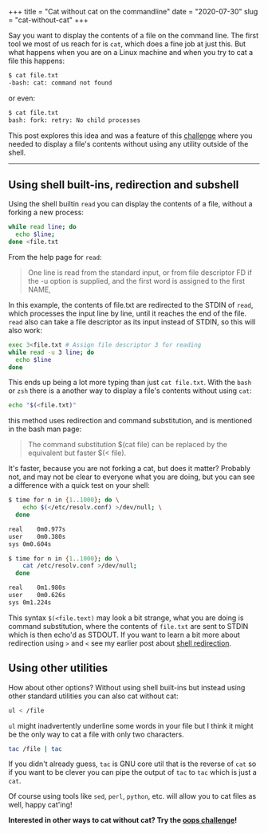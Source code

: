 +++
title = "Cat without cat on the commandline"
date = "2020-07-30"
slug = "cat-without-cat"
+++

Say you want to display the contents of a file on the command line. The first tool we most of us reach for is `cat`, which does a fine job at just this.
But what happens when you are on a Linux machine and when you try to cat a file this happens:

```bash
$ cat file.txt
-bash: cat: command not found
```

or even:

```bash
$ cat file.txt
bash: fork: retry: No child processes
```

This post explores this idea and was a feature of this [challenge](https://oops.cmdchallenge.com/#/oops_print_file_contents) where you needed to display a file's contents without using any utility outside of the shell.

---

## Using shell built-ins, redirection and subshell

Using the shell builtin `read` you can display the contents of a file, without a forking a new process:

```bash
while read line; do
  echo $line;
done <file.txt
```

From the help page for `read`:

> One line is read from the standard input, or from file descriptor FD if the -u option is supplied, and the first word is assigned to the first NAME,

In this example, the contents of file.txt are redirected to the STDIN of `read`, which processes the input line by line, until it reaches the end of the file. `read` also can take a file descriptor as its input instead of STDIN, so this will also work:

```bash
exec 3<file.txt # Assign file descriptor 3 for reading
while read -u 3 line; do
  echo $line
done
```

This ends up being a lot more typing than just `cat file.txt`. With the `bash` or `zsh` there is a another way to display a file's contents without using `cat`:

```bash
echo "$(<file.txt)"
```

this method uses redirection and command substitution, and is mentioned in the bash man page:

> The command substitution $(cat file) can be replaced by the equivalent but faster $(< file).

It's faster, because you are not forking a cat, but does it matter? Probably not, and may not be clear to everyone what you are doing, but you can see a difference with a quick test on your shell:

```bash
$ time for n in {1..1000}; do \
    echo $(</etc/resolv.conf) >/dev/null; \
  done

real	0m0.977s
user	0m0.380s
sys	0m0.604s
```

```bash
$ time for n in {1..1000}; do \
    cat /etc/resolv.conf >/dev/null;
  done

real	0m1.980s
user	0m0.626s
sys	0m1.224s
```

This syntax `$(<file.text)` may look a bit strange, what you are doing is command substitution, where the contents of `file.txt` are sent to STDIN which is then echo'd as STDOUT. If you want to learn a bit more about redirection using `>` and `<` see my earlier post about [shell redirection](posts/shell-redirection/).

## Using other utilities

How about other options? Without using shell built-ins but instead using other standard utilities you can also cat without cat:

```bash
ul < /file
```

`ul` might inadvertently underline some words in your file but I think it might be the only way to cat a file with only two characters.

```bash
tac /file | tac
```

If you didn't already guess, `tac` is GNU core util that is the reverse of `cat` so if you want to be clever you can pipe the output of `tac` to `tac` which is just a `cat`.

Of course using tools like `sed`, `perl`, `python`, etc. will allow you to cat files as well, happy cat'ing!

**Interested in other ways to cat without cat? Try the [oops challenge](https://oops.cmdchallenge.com/#/oops_print_file_contents)!**


